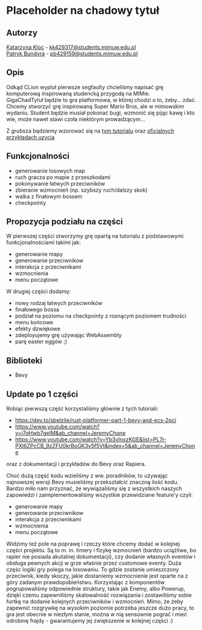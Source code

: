 # Placeholder na chadowy tytuł

## Autorzy
[Katarzyna Kloc](https://github.com/KatKlo) - kk429317@students.mimuw.edu.pl\
[Patryk Bundyra](https://github.com/PBundyra) - pb429159@students.mimuw.edu.pl

## Opis
Odkąd CLion wypluł pierwsze segfaulty chcieliśmy napisać grę komputerową inspirowaną studencką przygodą na MIMie.\
GigaChadTytuł będzie to gra platformowa, w której chodzi o to, żeby… zdać. Chcemy stworzyć grę inspirowaną Super Mario Bros, ale w mimowskim wydaniu. Student będzie musiał pokonać bugi, wzmonić się pijąc kawę i kto wie, może nawet stawi czoła niektórym prowadzącym...

Z grubsza będziemy wzorować się na [tym tutorialu](https://dev.to/sbelzile/rust-platformer-part-1-bevy-and-ecs-2pci) oraz [oficjalnych przykładach uzycia](https://github.com/bevyengine/bevy/tree/latest/examples) 

## Funkcjonalności
- generowanie losowych map
- ruch gracza po mapie z przeszkodami
- pokonywanie łatwych przeciwników
- zbieranie wzmocnień (np. szybszy ruch/dalszy skok)
- walka z finałowym bossem
- checkpointy

## Propozycja podziału na części
W pierwszej części stworzymy grę opartą na tutorialu z podstawowymi funkcjonalnościami takimi jak:
- generowanie mapy
- generowanie przeciwnikow
- interakcja z przeciwnikami
- wzmocnienia
- menu początowe

W drugiej części dodamy:
- nowy rodzaj łatwych przeciwników
- finałowego bossa
- podział na poziomu na checkpointy z rosnącym poziomem trudności
- menu końcowe
- efekty dzwiękowe
- zdeployujemy grę używając WebAssembly
- parę easter eggów ;)

## Biblioteki
- Bevy

## Update po 1 części

Robiąc pierwszą część korzystaliśmy głównie z tych tutoriali:

- https://dev.to/sbelzile/rust-platformer-part-1-bevy-and-ecs-2pci 
- https://www.youtube.com/watch?v=j7qHwb7geIM&ab_channel=JeremyChone 
- https://www.youtube.com/watch?v=Yb3vInxzKGE&list=PL7r-PXl6ZPcCB_9zZFU0krBoGK3y5f5Vt&index=5&ab_channel=JeremyChone

oraz z dokumentacji i przykładów do Bevy oraz Rapiera. 

Choć dużą część kodu wzieliśmy z ww. poradników, to używając najnowszej wersji Bevy musieliśmy przekształcić znaczną ilość kodu. Bardzo miło nam przyznać, że wywiązaliśmy się z wszystkich naszych zapowiedzi i zaimplementowaliśmy wszystkie przewidziane feature’y czyli:
- generowanie mapy
- generowanie przeciwnikow
- interakcja z przeciwnikami
- wzmocnienia
- menu początowe

Widzimy też pole na poprawę i rzeczy które chcemy dodać w kolejnej części projektu. Są to m. in. timery i fizykę wzmocnień (bardzo uciążliwe, bo rapier nie posiada akutalnej dokumentacji), czy dodanie własnych eventów i obsługa pewnych akcji w grze właśnie przez customowe eventy. Duża częśc logiki gry polega na losowaniu. To gdzie zostanie umieszczony przeciwnik, kiedy skoczy, jakie dostaniemy wzmocnienie jest oparte na z góry zadanym prawdopobieństwu. Korzystając z komponentów pogrupowaliśmy odpowiednie struktury, takie jak Enemy, albo Powerup, dzięki czemu zapewniliśmy skalowalność rozwiązania i zostawiliśmy sobie furtkę na dodanie kolejnych przeciwników i wzmocnień. Mimo, że żeby zapewnić rozgrywkę na wysokim poziomie potrzeba jeszcze dużo pracy, to gra jest obecnie w niezłym stanie, można w nią sensownie pograć i mieć odrobinę frajdy - gwarantujemy jej zwiększenie w kolejnej części :) 


